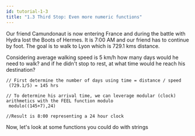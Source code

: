 ```yaml
---
id: tutorial-1-3
title: "1.3 Third Stop: Even more numeric functions"
---
```

Our friend Camundonaut is now entering France and during the battle with Hydra lost the Boots of Hermes. It is 7:00 AM and our friend has to continue by foot. The goal is to walk to Lyon which is 729.1 kms distance.

Considering average walking speed is 5 km/h how many days would he need to walk? and if he didn't stop to rest, at what time would he reach his destination?


```
// First determine the number of days using time = distance / speed
 (729.1/5) = 145 hrs

// To determine his arrival time, we can leverage modular (clock) arithmetics with the FEEL function modulo
 modulo((145+7),24)

//Result is 8:00 representing a 24 hour clock
```

Now, let's look at some functions you could do with strings